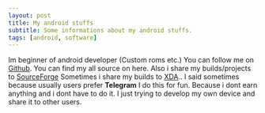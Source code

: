 ```yaml
---
layout: post
title: My android stuffs
subtitle: Some informations about my android stuffs.
tags: [android, software]
---
```


Im beginner of android developer (Custom roms etc.)
You can follow me on [Github](github.com/hestayn). You can find my all source on here.
Also i share my builds/projects to [SourceForge](https://sourceforge.net/u/hellyx0/profile/)
Sometimes i share my builds to [XDA](https://forum.xda-developers.com/m/hellyx.10642995/).. I said sometimes because usually users prefer **Telegram**
I do this for fun. Because i dont earn anything and i dont have to do it. I just trying to develop my own device and share it to other users.
